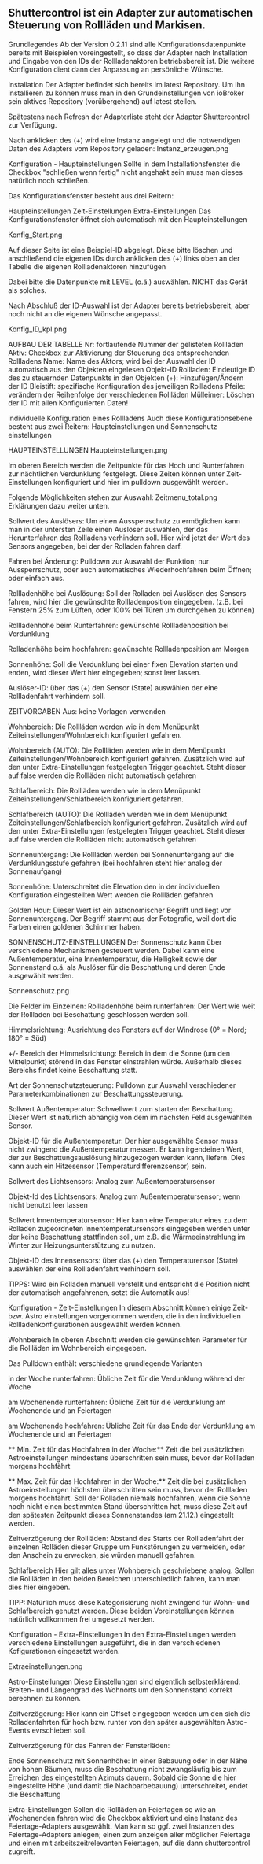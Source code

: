 ## Shuttercontrol ist ein Adapter zur automatischen Steuerung von Rollläden und Markisen.

Grundlegendes
Ab der Version 0.2.11 sind alle Konfigurationsdatenpunkte bereits mit Beispielen voreingestellt, so dass der Adapter nach Installation und Eingabe von den IDs der Rollladenaktoren betriebsbereit ist.
Die weitere Konfiguration dient dann der Anpassung an persönliche Wünsche.

Installation
Der Adapter befindet sich bereits im latest Repository. Um ihn installieren zu können muss man in den Grundeinstellungen von ioBroker sein aktives Repository (vorübergehend) auf latest stellen.

Spätestens nach Refresh der Adapterliste steht der Adapter Shuttercontrol zur Verfügung.

Nach anklicken des (+) wird eine Instanz angelegt und die notwendigen Daten des Adapters vom Repository geladen:
Instanz_erzeugen.png

Konfiguration - Haupteinstellungen
Sollte in dem Installationsfenster die Checkbox "schließen wenn fertig" nicht angehakt sein muss man dieses natürlich noch schließen.

Das Konfigurationsfenster besteht aus drei Reitern:

Haupteinstellungen
Zeit-Einstellungen
Extra-Einstellungen
Das Konfigurationsfenster öffnet sich automatisch mit den Haupteinstellungen

Konfig_Start.png

Auf dieser Seite ist eine Beispiel-ID abgelegt.
Diese bitte löschen und anschließend die eigenen IDs durch anklicken des (+) links oben an der Tabelle die eigenen Rollladenaktoren hinzufügen

Dabei bitte die Datenpunkte mit LEVEL (o.ä.) auswählen. NICHT das Gerät als solches.

Nach Abschluß der ID-Auswahl ist der Adapter bereits betriebsbereit, aber noch nicht an die eigenen Wünsche angepasst.

Konfig_ID_kpl.png

AUFBAU DER TABELLE
Nr: fortlaufende Nummer der gelisteten Rollläden
Aktiv: Checkbox zur Aktivierung der Steuerung des entsprechenden Rollladens
Name: Name des Aktors; wird bei der Auswahl der ID automatisch aus den Objekten eingelesen
Objekt-ID Rollladen: Eindeutige ID des zu steuernden Datenpunkts in den Objekten
(+): Hinzufügen/Ändern der ID
Bleistift: spezifische Konfiguration des jeweiligen Rollladens
Pfeile: verändern der Reihenfolge der verschiedenen Rollläden
Mülleimer: Löschen der ID mit allen Konfigurierten Daten!

individuelle Konfiguration eines Rollladens
Auch diese Konfigurationsebene besteht aus zwei Reitern: Haupteinstellungen und Sonnenschutz einstellungen

HAUPTEINSTELLUNGEN
Haupteinstellungen.png

Im oberen Bereich werden die Zeitpunkte für das Hoch und Runterfahren zur nächtlichen Verdunklung festgelegt.
Diese Zeiten können unter Zeit-Einstellungen konfiguriert und hier im pulldown ausgewählt werden.

Folgende Möglichkeiten stehen zur Auswahl:
Zeitmenu_total.png
Erklärungen dazu weiter unten.

Sollwert des Auslösers: Um einen Aussperrschutz zu ermöglichen kann man in der untersten Zeile einen Auslöser auswählen, der das Herunterfahren des Rollladens verhindern soll. Hier wird jetzt der Wert des Sensors angegeben, bei der der Rolladen fahren darf.

Fahren bei Änderung: Pulldown zur Auswahl der Funktion; nur Aussperrschutz, oder auch automatisches Wiederhochfahren beim Öffnen; oder einfach aus.

Rollladenhöhe bei Auslösung: Soll der Rolladen bei Auslösen des Sensors fahren, wird hier die gewünschte Rollladenposition eingegeben. (z.B. bei Fenstern 25% zum Lüften, oder 100% bei Türen um durchgehen zu können)

Rollladenhöhe beim Runterfahren: gewünschte Rollladenposition bei Verdunklung

Rolladenhöhe beim hochfahren: gewünschte Rollladenposition am Morgen

Sonnenhöhe: Soll die Verdunklung bei einer fixen Elevation starten und enden, wird dieser Wert hier eingegeben; sonst leer lassen.

Auslöser-ID: über das (+) den Sensor (State) auswählen der eine Rollladenfahrt verhindern soll.

ZEITVORGABEN
Aus: keine Vorlagen verwenden

Wohnbereich: Die Rollläden werden wie in dem Menüpunkt Zeiteinstellungen/Wohnbereich konfiguriert gefahren.

Wohnbereich (AUTO): Die Rollläden werden wie in dem Menüpunkt Zeiteinstellungen/Wohnbereich konfiguriert gefahren. Zusätzlich wird auf den unter Extra-Einstellungen festgelegten Trigger geachtet. Steht dieser auf false werden die Rollläden nicht automatisch gefahren

Schlafbereich: Die Rollläden werden wie in dem Menüpunkt Zeiteinstellungen/Schlafbereich konfiguriert gefahren.

Schlafbereich (AUTO): Die Rollläden werden wie in dem Menüpunkt Zeiteinstellungen/Schlafbereich konfiguriert gefahren. Zusätzlich wird auf den unter Extra-Einstellungen festgelegten Trigger geachtet. Steht dieser auf false werden die Rollläden nicht automatisch gefahren

Sonnenuntergang: Die Rollläden werden bei Sonnenuntergang auf die Verdunklungsstufe gefahren (bei hochfahren steht hier analog der Sonnenaufgang)

Sonnenhöhe: Unterschreitet die Elevation den in der individuellen Konfiguration eingestellten Wert werden die Rollläden gefahren

Golden Hour: Dieser Wert ist ein astronomischer Begriff und liegt vor Sonnenuntergang. Der Begriff stammt aus der Fotografie, weil dort die Farben einen goldenen Schimmer haben.

SONNENSCHUTZ-EINSTELLUNGEN
Der Sonnenschutz kann über verschiedene Mechanismen gesteuert werden. Dabei kann eine Außentemperatur, eine Innentemperatur, die Helligkeit sowie der Sonnenstand o.ä. als Auslöser für die Beschattung und deren Ende ausgewählt werden.

Sonnenschutz.png

Die Felder im Einzelnen:
Rollladenhöhe beim runterfahren: Der Wert wie weit der Rollladen bei Beschattung geschlossen werden soll.

Himmelsrichtung: Ausrichtung des Fensters auf der Windrose (0° = Nord; 180° = Süd)

+/- Bereich der Himmelsrichtung: Bereich in dem die Sonne (um den Mittelpunkt) störend in das Fenster einstrahlen würde. Außerhalb dieses Bereichs findet keine Beschattung statt.

Art der Sonnenschutzsteuerung: Pulldown zur Auswahl verschiedener Parameterkombinationen zur Beschattungssteuerung.

Sollwert Außentemperatur: Schwellwert zum starten der Beschattung. Dieser Wert ist natürlich abhängig von dem im nächsten Feld ausgewählten Sensor.

Objekt-ID für die Außentemperatur: Der hier ausgewählte Sensor muss nicht zwingend die Außentemperatur messen. Er kann irgendeinen Wert, der zur Beschattungsauslösung hinzugezogen werden kann, liefern. Dies kann auch ein Hitzesensor (Temperaturdifferenzsensor) sein.

Sollwert des Lichtsensors: Analog zum Außentemperatursensor

Objekt-Id des Lichtsensors: Analog zum Außentemperatursensor; wenn nicht benutzt leer lassen

Sollwert Innentemperatursensor: Hier kann eine Temperatur eines zu dem Rolladen zugeordneten Innentemperatursensors eingegeben werden unter der keine Beschattung stattfinden soll, um z.B. die Wärmeeinstrahlung im Winter zur Heizungsunterstützung zu nutzen.

Objekt-ID des Innensensors: über das (+) den Temperaturensor (State) auswählen der eine Rollladenfahrt verhindern soll.

TIPPS:
Wird ein Rolladen manuell verstellt und entspricht die Position nicht der automatisch angefahrenen, setzt die Automatik aus!

Konfiguration - Zeit-Einstellungen
In diesem Abschnitt können einige Zeit- bzw. Astro einstellungen vorgenommen werden, die in den individuellen Rollladenkonfigurationen ausgewählt werden können.

Wohnbereich
In oberen Abschnitt werden die gewünschten Parameter für die Rollläden im Wohnbereich eingegeben.

Das Pulldown enthält verschiedene grundlegende Varianten

in der Woche runterfahren: Übliche Zeit für die Verdunklung während der Woche

am Wochenende runterfahren: Übliche Zeit für die Verdunklung am Wochenende und an Feiertagen

am Wochenende hochfahren: Übliche Zeit für das Ende der Verdunklung am Wochenende und an Feiertagen

** Min. Zeit für das Hochfahren in der Woche:** Zeit die bei zusätzlichen Astroeinstellungen mindestens überschritten sein muss, bevor der Rollladen morgens hochfährt

** Max. Zeit für das Hochfahren in der Woche:** Zeit die bei zusätzlichen Astroeinstellungen höchsten überschritten sein muss, bevor der Rollladen morgens hochfährt. Soll der Rolladen niemals hochfahren, wenn die Sonne noch nicht einen bestimmten Stand überschritten hat, muss diese Zeit auf den spätesten Zeitpunkt dieses Sonnenstandes (am 21.12.) eingestellt werden.

Zeitverzögerung der Rollläden: Abstand des Starts der Rollladenfahrt der einzelnen Rolläden dieser Gruppe um Funkstörungen zu vermeiden, oder den Anschein zu erwecken, sie würden manuell gefahren.

Schlafbereich
Hier gilt alles unter Wohnbereich geschriebene analog.
Sollen die Rollläden in den beiden Bereichen unterschiedlich fahren, kann man dies hier eingeben.

TIPP:
Natürlich muss diese Kategorisierung nicht zwingend für Wohn- und Schlafbereich genutzt werden. Diese beiden Voreinstellungen können natürlich vollkommen frei umgesetzt werden.

Konfiguration - Extra-Einstellungen
In den Extra-Einstellungen werden verschiedene Einstellungen ausgeführt, die in den verschiedenen Kofigurationen eingesetzt werden.

Extraeinstellungen.png

Astro-Einstellungen
Diese Einstellungen sind eigentlich selbsterklärend: Breiten- und Längengrad des Wohnorts um den Sonnenstand korrekt berechnen zu können.

Zeitverzögerung: Hier kann ein Offset eingegeben werden um den sich die Rolladenfahrten für hoch bzw. runter von den später ausgewählten Astro-Events evrschieben soll.

Zeitverzögerung für das Fahren der Fensterläden:

Ende Sonnenschutz mit Sonnenhöhe: In einer Bebauung oder in der Nähe von hohen Bäumen, muss die Beschattung nicht zwangsläufig bis zum Erreichen des eingestellten Azimuts dauern. Sobald die Sonne die hier eingestellte Höhe (und damit die Nachbarbebauung) unterschreitet, endet die Beschattung

Extra-Einstellungen
Sollen die Rollläden an Feiertagen so wie an Wochenenden fahren wird die Checkbox aktiviert und eine Instanz des Feiertage-Adapters ausgewählt.
Man kann so ggf. zwei Instanzen des Feiertage-Adapters anlegen; einen zum anzeigen aller möglicher Feiertage und einen mit arbeitszeitrelevanten Feiertagen, auf die dann shuttercontrol zugreift.

